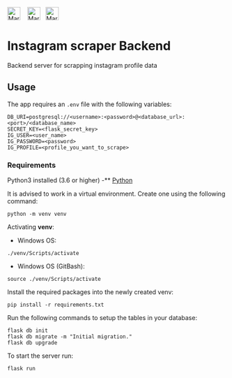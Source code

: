 <img src="https://cdn3.iconfinder.com/data/icons/logos-and-brands-adobe/512/267_Python-512.png"
     alt="Markdown Python icon"
     height="30px"
/>&nbsp;&nbsp;&nbsp;
<img src="https://cdn.onlinewebfonts.com/svg/img_437027.png"
     alt="Markdown Flask icon"
     height="30px"
/>&nbsp;&nbsp;
<img src="https://wiki.postgresql.org/images/a/a4/PostgreSQL_logo.3colors.svg"
     alt="Markdown Postgre icon"
     height="30px"
/>&nbsp;&nbsp;&nbsp;

# Instagram scraper Backend

Backend server for scrapping instagram profile data

## Usage

The app requires an `.env` file with the following variables:

```
DB_URI=postgresql://<username>:<password>@<database_url>:<port>/<database_name>
SECRET_KEY=<flask_secret_key>
IG_USER=<user_name>
IG_PASSWORD=<password>
IG_PROFILE=<profile_you_want_to_scrape>
```

### Requirements

Python3 installed (3.6 or higher) -\*\* [Python](https://www.python.org/)

It is advised to work in a virtual environment. Create one using the following command:

```
python -m venv venv
```

Activating **venv**:

- Windows OS:

```
./venv/Scripts/activate
```

- Windows OS (GitBash):

```
source ./venv/Scripts/activate
```

Install the required packages into the newly created venv:

```
pip install -r requirements.txt

```

Run the following commands to setup the tables in your database:

```
flask db init
flask db migrate -m "Initial migration."
flask db upgrade
```

To start the server run:

```
flask run
```
